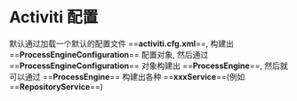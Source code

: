# Activiti 配置

默认通过加载一个默认的配置文件 ==**activiti.cfg.xml**==, 构建出 ==**ProcessEngineConfiguration**== 配置对象, 然后通过 ==**ProcessEngineConfiguration**== 对象构建出 ==**ProcessEngine**==, 然后就可以通过 ==**ProcessEngine**== 构建出各种 ==**xxxService**==(例如 ==**RepositoryService**==)

